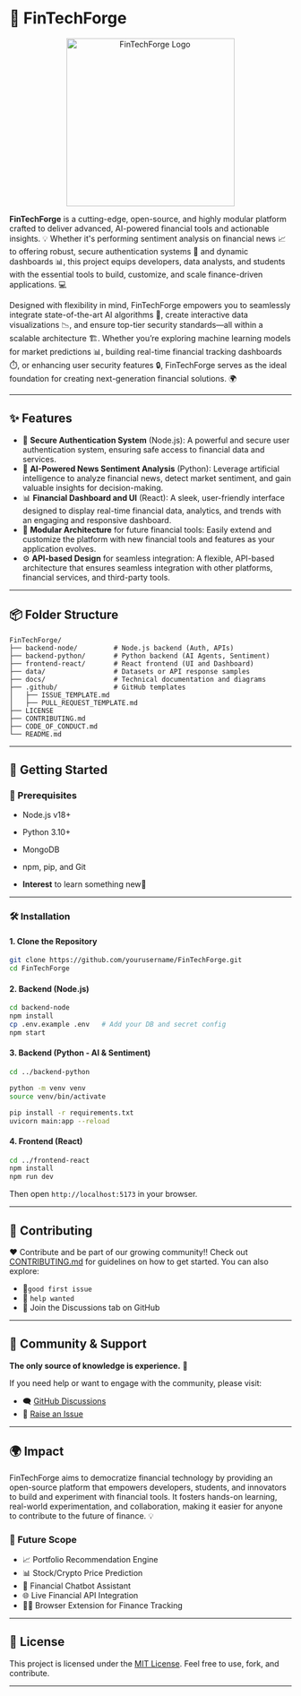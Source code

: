 # 💸 FinTechForge

<p align="center">
  <img src="https://drive.google.com/uc?export=view&id=1dFNxsNJ_H4RJ2Zbix0xR210SBbecV8rZ" width="300" alt="FinTechForge Logo" />
</p>



**FinTechForge** is a cutting-edge, open-source, and highly modular platform crafted to deliver advanced, AI-powered financial tools and actionable insights. 💡 Whether it's performing sentiment analysis on financial news 📈 to offering robust, secure authentication systems 🔐 and dynamic dashboards 📊, this project equips developers, data analysts, and students with the essential tools to build, customize, and scale finance-driven applications. 💻

Designed with flexibility in mind, FinTechForge empowers you to seamlessly integrate state-of-the-art AI algorithms 🤖, create interactive data visualizations 📉, and ensure top-tier security standards—all within a scalable architecture 🏗️. Whether you’re exploring machine learning models for market predictions 📊, building real-time financial tracking dashboards ⏱️, or enhancing user security features 🔒, FinTechForge serves as the ideal foundation for creating next-generation financial solutions. 🌍

---

## ✨ Features

- 🔐 **Secure Authentication System** (Node.js):
        A powerful and secure user authentication system, ensuring safe access to financial data and services.
- 🧠 **AI-Powered News Sentiment Analysis** (Python):
        Leverage artificial intelligence to analyze financial news, detect market sentiment, and gain valuable insights for decision-making.
- 📊 **Financial Dashboard and UI** (React):
        A sleek, user-friendly interface designed to display real-time financial data, analytics, and trends with an engaging and responsive dashboard.
- 🧩 **Modular Architecture** for future financial tools:
        Easily extend and customize the platform with new financial tools and features as your application evolves.
- ⚙️ **API-based Design** for seamless integration:
        A flexible, API-based architecture that ensures seamless integration with other platforms, financial services, and third-party tools.

---

## 📦 Folder Structure

```
FinTechForge/
├── backend-node/         # Node.js backend (Auth, APIs)
├── backend-python/       # Python backend (AI Agents, Sentiment)
├── frontend-react/       # React frontend (UI and Dashboard)
├── data/                 # Datasets or API response samples
├── docs/                 # Technical documentation and diagrams
├── .github/              # GitHub templates
│   ├── ISSUE_TEMPLATE.md
│   ├── PULL_REQUEST_TEMPLATE.md
├── LICENSE
├── CONTRIBUTING.md
├── CODE_OF_CONDUCT.md
└── README.md
```

---

## 🚀 Getting Started

### 🧰 Prerequisites

- Node.js v18+
- Python 3.10+
- MongoDB
- npm, pip, and Git

- **Interest** to learn something new🌟

---

### 🛠️ Installation

#### 1. Clone the Repository

```bash
git clone https://github.com/yourusername/FinTechForge.git
cd FinTechForge
```

#### 2. Backend (Node.js)

```bash
cd backend-node
npm install
cp .env.example .env   # Add your DB and secret config
npm start
```

#### 3. Backend (Python - AI & Sentiment)

```bash
cd ../backend-python

python -m venv venv
source venv/bin/activate

pip install -r requirements.txt
uvicorn main:app --reload
```

#### 4. Frontend (React)

```bash
cd ../frontend-react
npm install
npm run dev
```

Then open `http://localhost:5173` in your browser.

---

## 🤝 Contributing

❤️ Contribute and be part of our growing community!! Check out [CONTRIBUTING.md](./CONTRIBUTING.md) for guidelines on how to get started. You can also explore:
- 🌟`good first issue`
- 🚨  `help wanted`
- 💬 Join the Discussions tab on GitHub

---

## 📢 Community & Support

**The only source of knowledge is experience.** 🌱

If you need help or want to engage with the community, please visit:

- 🗨️ [GitHub Discussions](https://github.com/Community-Programmer/FinTechForge/discussions)
- 🐞 [Raise an Issue](https://github.com/Community-Programmer/FinTechForge/issues)

---

## 🌍 Impact

FinTechForge aims to democratize financial technology by providing an open-source platform that empowers developers, students, and innovators to build and experiment with financial tools. It fosters hands-on learning, real-world experimentation, and collaboration, making it easier for anyone to contribute to the future of finance. 💡

### 🔮 Future Scope

- 📈 Portfolio Recommendation Engine
- 📊 Stock/Crypto Price Prediction 
- 🤖 Financial Chatbot Assistant
- 🌐 Live Financial API Integration
- 🧑‍💻 Browser Extension for Finance Tracking

---

## 📄 License

This project is licensed under the [MIT License](./LICENSE). Feel free to use, fork, and contribute.

---

